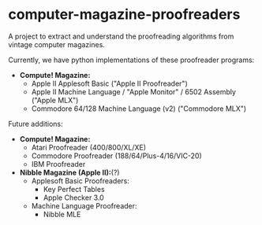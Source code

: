 # computer-magazine-proofreaders
A project to extract and understand the proofreading algorithms from vintage computer magazines. 

Currently, we have python implementations of these proofreader programs:
- __Compute! Magazine:__
  - Apple II Applesoft Basic ("Apple II Proofreader")
  - Apple II Machine Language / "Apple Monitor" / 6502 Assembly ("Apple MLX")
  - Commodore 64/128 Machine Language (v2) ("Commodore MLX")

Future additions:
- __Compute! Magazine:__
  - Atari Proofreader (400/800/XL/XE)
  - Commodore Proofreader (188/64/Plus-4/16/VIC-20)
  - IBM Proofreader
- __Nibble Magazine (Apple II):__(?)
  - Applesoft Basic Proofreaders:
    - Key Perfect Tables
    - Apple Checker 3.0
  - Machine Language Proofreader:
    - Nibble MLE
